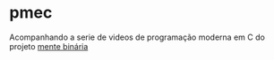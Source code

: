 # pmec


Acompanhando a serie de videos de programação moderna em C 
do projeto <a href="https://www.mentebinaria.com.br/">mente binária</a>
